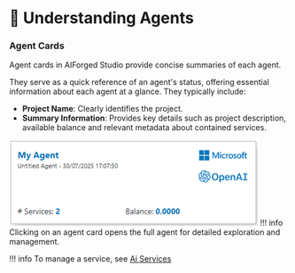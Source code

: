 # 🧠 Understanding Agents

### Agent Cards

Agent cards in AIForged Studio provide concise summaries of each agent.

They serve as a quick reference of an agent's status, offering essential information about each agent at a glance. They typically include:

* **Project Name**: Clearly identifies the project.
* **Summary Information**: Provides key details such as project description, available balance and relevant metadata about contained services.

![](../assets/image%20%2853%29%20%281%29.png)
!!! info
    Clicking on an agent card opens the full agent for detailed exploration and management.

!!! info
    To manage a service, see [Ai Services](../services//index.md)





